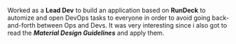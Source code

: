 Worked as a **Lead Dev** to build an application based on **RunDeck** to automize and open DevOps tasks to everyone in order to avoid going back-and-forth between Ops and Devs. 
It was very interesting since i also got to read the ***Material Design Guidelines*** and apply them.
